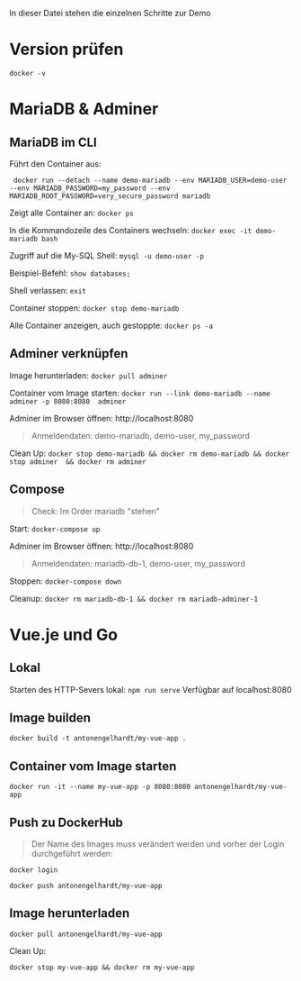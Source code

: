 In dieser Datei stehen die einzelnen Schritte zur Demo

# Version prüfen

`docker -v`

# MariaDB & Adminer

## MariaDB im CLI

Führt den Container aus:

` docker run --detach --name demo-mariadb --env MARIADB_USER=demo-user --env MARIADB_PASSWORD=my_password --env MARIADB_ROOT_PASSWORD=very_secure_password mariadb`

Zeigt alle Container an:
`docker ps`

In die Kommandozeile des Containers wechseln:
`docker exec -it demo-mariadb bash`

Zugriff auf die My-SQL Shell:
`mysql -u demo-user -p`

Beispiel-Befehl:
`show databases;`

Shell verlassen:
`exit`

Container stoppen:
`docker stop demo-mariadb`

Alle Container anzeigen, auch gestoppte:
`docker ps -a`
## Adminer verknüpfen

Image herunterladen:
`docker pull adminer`

Container vom Image starten:
`docker run --link demo-mariadb --name adminer -p 8080:8080  adminer`

Adminer im Browser öffnen: http://localhost:8080
> Anmeldendaten: demo-mariadb, demo-user, my_password

Clean Up:
`docker stop demo-mariadb && docker rm demo-mariadb && docker stop adminer  && docker rm adminer`

## Compose

> Check: Im Order mariadb "stehen"

Start:
`docker-compose up`

Adminer im Browser öffnen: http://localhost:8080
> Anmeldendaten: mariadb-db-1, demo-user, my_password

Stoppen: 
`docker-compose down`

Cleanup:
`docker rm mariadb-db-1 && docker rm mariadb-adminer-1`

# Vue.je und Go

## Lokal

Starten des HTTP-Severs lokal:
`npm run serve`
Verfügbar auf localhost:8080

## Image builden

`docker build -t antonengelhardt/my-vue-app .`

## Container vom Image starten

`docker run -it --name my-vue-app -p 8080:8080 antonengelhardt/my-vue-app`

## Push zu DockerHub

> Der Name des Images muss verändert werden und vorher der Login durchgeführt werden:

`docker login`

`docker push antonengelhardt/my-vue-app`

## Image herunterladen

`docker pull antonengelhardt/my-vue-app`

Clean Up:

`docker stop my-vue-app && docker rm my-vue-app`